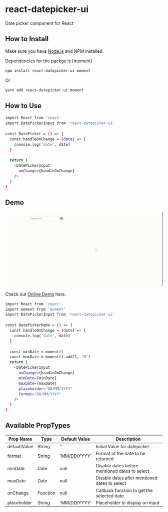 # react-datepicker-ui

Date picker component for React

## How to Install

Make sure you have [Node.js](http://nodejs.org/) and NPM installed.

Dependencies for the packge is [moment]
```sh
npm install react-datepicker-ui moment
```

Or

```sh
yarn add react-datepicker-ui moment
```

## How to Use

```sh
import React from 'react'
import DatePickerInput from 'react-datepicker-ui'

const DatePicker = () => {
  const handleOnChange = (date) => {
    console.log('date', date)
  }

  return (
    <DatePickerInput
      onChange={handleOnChange}
    />
  )
}
```

## Demo

![Datepicker Demo](https://github.com/Santhosh1392/react-datepicker-ui/blob/main/demo/demo.gif)

Check out [Online Demo](https://korimi.in/projects) here.

```sh
import React from 'react'
import moment from 'moment'
import DatePickerInput from 'react-datepicker-ui'

const DatePickerDemo = () => {
  const handleOnChange = (date) => {
    console.log('date', date)
  }

  const minDate = moment()
  const maxDate = moment().add(1, 'M')
  return (
    <DatePickerInput
      onChange={handleOnChange}
      minDate={minDate}
      maxDate={maxDate}
      placeholder="DD/MM/YYYY"
      format="DD/MM/YYYY"
    />
  )
}
```

## Available PropTypes

| Prop Name    | Type     | Default Value | Description                                             |
| ------------ | -------- | ------------- | ------------------------------------------------------- |
| defaultValue | String   | ''            | Initial Value for datepicker                            |
| format       | String   | 'MM/DD/YYYY'  | Format of the date to be returned                       |
| minDate      | Date     |  null         | Disable dates before mentioned dates to select          |
| maxDate      | Date     |  null         | Disable dates after mentioned dates to select           |
| onChange     | Function | null          | Callback function to get the selected date              | 
| placeholder  | String   | 'MM/DD/YYYY'  | Placeholder to display on input                         |

